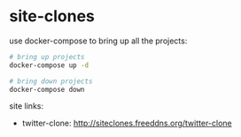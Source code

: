 # site-clones

use docker-compose to bring up all the projects:

```bash
# bring up projects
docker-compose up -d

# bring down projects
docker-compose down
```

site links:

* twitter-clone: http://siteclones.freeddns.org/twitter-clone
